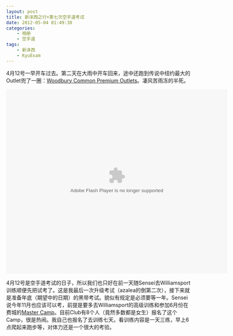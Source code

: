 ```yaml
--- 
layout: post
title: 新泽西之行+第七次空手道考试
date: 2012-05-04 01:49:30
categories:
    - 相册
    - 空手道
tags:
    - 新泽西
    - KyuExam
---
```

4月12号一早开车过去。第二天在大雨中开车回来，途中还跑到传说中纽约最大的Outlet兜了一圈：[Woodbury Common Premium Outlets](https://foursquare.com/v/woodbury-common-premium-outlets/4ac7ccedf964a520d7b920e3)。凄风苦雨冻的半死。

<object width="600" height="500"> <param name="flashvars" value="offsite=true&lang=en-us&page_show_url=%2Fphotos%2Fztpala%2Fsets%2F72157629527344358%2Fshow%2F&page_show_back_url=%2Fphotos%2Fztpala%2Fsets%2F72157629527344358%2F&set_id=72157629527344358&jump_to="></param> <param name="movie" value="http://www.flickr.com/apps/slideshow/show.swf?v=109615"></param> <param name="allowFullScreen" value="true"></param><embed type="application/x-shockwave-flash" src="http://www.flickr.com/apps/slideshow/show.swf?v=109615" allowFullScreen="true" flashvars="offsite=true&lang=en-us&page_show_url=%2Fphotos%2Fztpala%2Fsets%2F72157629527344358%2Fshow%2F&page_show_back_url=%2Fphotos%2Fztpala%2Fsets%2F72157629527344358%2F&set_id=72157629527344358&jump_to=" width="600" height="500"></embed></object>

4月12号是空手道考试的日子，所以我们也只好在前一天随Sensei去Williamsport训练顺便先把试考了。这是我最后一次升级考试（azalea的倒第二次），接下来就是准备年底（期望中的日期）的黑带考试。貌似有规定是必须要等一年。Sensei说今年11月也应该可以考，前提是要多去Williamsport的高级训练和参加6月份在费城的[Master Camp](https://www.facebook.com/events/166584016786972/)。目前Club有8个人（竟然多数都是女生）报名了这个Camp，很是热闹。我自己也报名了去训练七天。看训练内容是一天三练，早上6点爬起来跑步等，对体力还是一个很大的考验。